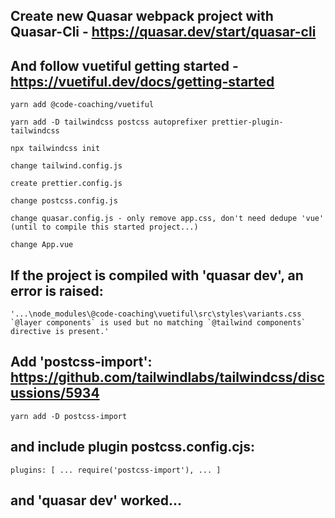 ## Create new Quasar webpack project with Quasar-Cli - https://quasar.dev/start/quasar-cli

## And follow vuetiful getting started - https://vuetiful.dev/docs/getting-started

```yarn add @code-coaching/vuetiful```

```yarn add -D tailwindcss postcss autoprefixer prettier-plugin-tailwindcss```

```npx tailwindcss init```

```change tailwind.config.js```

```create prettier.config.js```

```change postcss.config.js```

```change quasar.config.js - only remove app.css, don't need dedupe 'vue' (until to compile this started project...)```

```change App.vue```

## If the project is compiled with 'quasar dev', an error is raised:

```'...\node_modules\@code-coaching\vuetiful\src\styles\variants.css `@layer components` is used but no matching `@tailwind components` directive is present.'```

## Add 'postcss-import': https://github.com/tailwindlabs/tailwindcss/discussions/5934

```yarn add -D postcss-import```

## and include plugin postcss.config.cjs:

```plugins: [ ... require('postcss-import'), ... ]```

## and 'quasar dev' worked...

